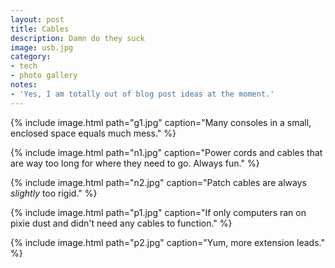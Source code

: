 ```yaml
---
layout: post
title: Cables
description: Damn do they suck
image: usb.jpg
category:
- tech
- photo gallery
notes:
- 'Yes, I am totally out of blog post ideas at the moment.'
---
```


{% include image.html path="g1.jpg" caption="Many consoles in a small, enclosed space equals much mess." %}

{% include image.html path="n1.jpg" caption="Power cords and cables that are way too long for where they need to go. Always fun." %}

{% include image.html path="n2.jpg" caption="Patch cables are always *slightly* too rigid." %}

{% include image.html path="p1.jpg" caption="If only computers ran on pixie dust and didn't need any cables to function." %}

{% include image.html path="p2.jpg" caption="Yum, more extension leads." %}
